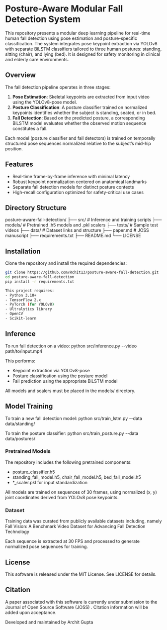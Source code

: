 # Posture-Aware Modular Fall Detection System

This repository presents a modular deep learning pipeline for real-time human fall detection using pose estimation and posture-specific classification. The system integrates pose keypoint extraction via YOLOv8 with separate BiLSTM classifiers tailored to three human postures: standing, sitting (chair), and lying (bed). It is designed for safety monitoring in clinical and elderly care environments.

## Overview

The fall detection pipeline operates in three stages:

1. **Pose Estimation**: Skeletal keypoints are extracted from input video using the YOLOv8-pose model.
2. **Posture Classification**: A posture classifier trained on normalized keypoints identifies whether the subject is standing, seated, or in bed.
3. **Fall Detection**: Based on the predicted posture, a corresponding BiLSTM model evaluates whether the observed motion sequence constitutes a fall.

Each model (posture classifier and fall detectors) is trained on temporally structured pose sequences normalized relative to the subject’s mid-hip position.

## Features

- Real-time frame-by-frame inference with minimal latency
- Robust keypoint normalization centered on anatomical landmarks
- Separate fall detection models for distinct posture contexts
- High-recall configuration optimized for safety-critical use cases

## Directory Structure

posture-aware-fall-detection/
├── src/ # Inference and training scripts
├── models/ # Pretrained .h5 models and .pkl scalers
├── tests/ # Sample test videos
├── data/ # Dataset links and structure
├── paper.md # JOSS manuscript
├── requirements.txt
├── README.md
└── LICENSE

## Installation

Clone the repository and install the required dependencies:


```bash
git clone https://github.com/Rchit13/posture-aware-fall-detection.git
cd posture-aware-fall-detection
pip install -r requirements.txt

This project requires:
- Python 3.10+
- TensorFlow 2.x
- PyTorch (for YOLOv8)
- Ultralytics library
- OpenCV
- Scikit-learn
```

## Inference

To run fall detection on a video:
python src/inference.py --video path/to/input.mp4


This performs:
- Keypoint extraction via YOLOv8-pose
- Posture classification using the posture model
- Fall prediction using the appropriate BiLSTM model

All models and scalers must be placed in the models/ directory.

## Model Training

To train a new fall detection model:
python src/train_lstm.py --data data/standing/

To train the posture classifier:
python src/train_posture.py --data data/postures/

### Pretrained Models

The repository includes the following pretrained components:
- posture_classifier.h5
- standing_fall_model.h5, chair_fall_model.h5, bed_fall_model.h5
- *_scaler.pkl for input standardization

All models are trained on sequences of 30 frames, using normalized (x, y) joint coordinates derived from YOLOv8 pose keypoints.

### Dataset

Training data was curated from publicly available datasets including, namely Fall Vision: A Benchmark Video Dataset for Advancing Fall Detection Technology

Each sequence is extracted at 30 FPS and processed to generate normalized pose sequences for training.

## License

This software is released under the MIT License. See LICENSE for details.

## Citation

A paper associated with this software is currently under submission to the Journal of Open Source Software (JOSS)
. Citation information will be added upon acceptance.

Developed and maintained by Archit Gupta
